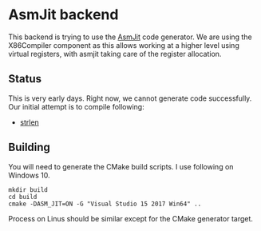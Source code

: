 # AsmJit backend

This backend is trying to use the [AsmJit](https://github.com/asmjit/asmjit) code generator. We are using the X86Compiler component as 
this allows working at a higher level using virtual registers, with asmjit taking care of the register allocation.

## Status

This is very early days. Right now, we cannot generate code successfully. Our initial attempt is to compile following:

* [strlen](https://github.com/dibyendumajumdar/dmr_c/blob/master/tests/nano/strlen.c)

## Building 

You will need to generate the CMake build scripts. I use following on Windows 10.

```
mkdir build
cd build
cmake -DASM_JIT=ON -G "Visual Studio 15 2017 Win64" ..
```

Process on Linus should be similar except for the CMake generator target.
